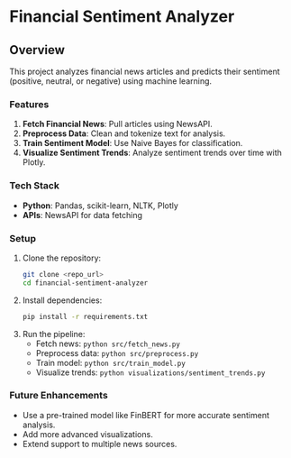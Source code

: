 # Financial Sentiment Analyzer

## Overview
This project analyzes financial news articles and predicts their sentiment (positive, neutral, or negative) using machine learning.

### Features
1. **Fetch Financial News**: Pull articles using NewsAPI.
2. **Preprocess Data**: Clean and tokenize text for analysis.
3. **Train Sentiment Model**: Use Naive Bayes for classification.
4. **Visualize Sentiment Trends**: Analyze sentiment trends over time with Plotly.

### Tech Stack
- **Python**: Pandas, scikit-learn, NLTK, Plotly
- **APIs**: NewsAPI for data fetching

### Setup
1. Clone the repository:
   ```bash
   git clone <repo_url>
   cd financial-sentiment-analyzer
   ```
2. Install dependencies:
   ```bash
   pip install -r requirements.txt
   ```
3. Run the pipeline:
   - Fetch news: `python src/fetch_news.py`
   - Preprocess data: `python src/preprocess.py`
   - Train model: `python src/train_model.py`
   - Visualize trends: `python visualizations/sentiment_trends.py`

### Future Enhancements
- Use a pre-trained model like FinBERT for more accurate sentiment analysis.
- Add more advanced visualizations.
- Extend support to multiple news sources.
